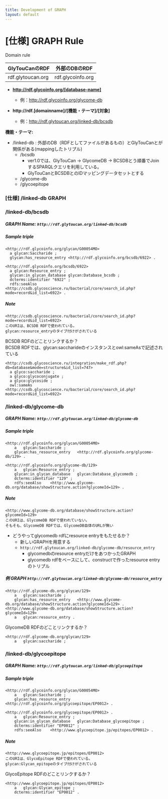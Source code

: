 ```yaml
---
title: Development of GRAPH
layout: default
---
```


# [仕様] GRAPH Rule


Domain rule  

| GlyTouCanのRDF  | 外部のDBのRDF |  
|-------------------|---------------|
| rdf.glytoucan.org | rdf.glycoinfo.org |

* __http://rdf.glycoinfo.org/[database-name]__
	* 例：http://rdf.glycoinfo.org/glycome-db

* __http://rdf.[domainname]/[機能・テーマ]/[対象]__
	* 例：http://rdf.glytoucan.org/linked-db/bcsdb




__機能・テーマ:__ 

* /linked-db : 外部のDB（RDFとしてファイルがあるもの）とGlyTouCanとが関係がある(mappingしたトリプル)
	* /bcsdb  
		* ver1.0では、GlyTouCan → GlycomeDB → BCSDBとう順番でJoinするSPARQLクエリを利用している。
		* GlyTouCanとBCSDBとのIDマッピングデータセットとする
	* /glycome-db
	* /glycoepitope






### [仕様] /linked-db GRAPH   



### /linked-db/bcsdb

##### GRAPH Name: `http://rdf.glytoucan.org/linked-db/bcsdb`

##### Sample triple

```
<http://rdf.glycoinfo.org/glycan/G00054MO>
  a glycan:Saccharide ;
  glycan:has_resource_entry <http://rdf.glycoinfo.org/bcsdb/6922> .

<http://rdf.glycoinfo.org/bcsdb/6922> 
  a glycan:Resource_entry ;
  glycan:in_glycan_database glycan:Database_bcsdb ;
  dcterms:identifier "6922" ;
  rdfs:seeAlso  <http://csdb.glycoscience.ru/bacterial/core/search_id.php?mode=record&id_list=6922> .
```


##### Note

```
<http://csdb.glycoscience.ru/bacterial/core/search_id.php?mode=record&id_list=6922>
このURIは、BCSDB RDFで使われている。
glycan:resource_entryのタイプ付けがされている
```


BCSDB RDFのどことリンクするか？  
BCSDB RDFでは、glycan:saccharideのインスタンスとowl:sameAsで記述されている

```
<http://csdb.glycoscience.ru/integration/make_rdf.php?db=database&mode=structure&id_list=747>
  a glyco:saccharide ;
  a glyco:glycoconjugate ;
  a glyco:glycoside ;
  owl:sameAs <http://csdb.glycoscience.ru/bacterial/core/search_id.php?mode=record&id_list=6922> 
```





### /linked-db/glycome-db

##### GRAPH Name: `http://rdf.glytoucan.org/linked-db/glycome-db`

##### Sample triple

```
<http://rdf.glycoinfo.org/glycan/G00054MO>
    a   glycan:Saccharide ;
    glycan:has_resource_entry   <http://rdf.glycoinfo.org/glycome-db/129> .

<http://rdf.glycoinfo.org/glycome-db/129> 
    a   glycan:Resource_entry ;
    glycan:in_glycan_database   glycan:Database_glycomedb ;
    dcterms:identifier "129" ;
    rdfs:seeAlso    <http://www.glycome-db.org/database/showStructure.action?glycomeId=129> .
```


##### Note

```
<http://www.glycome-db.org/database/showStructure.action?glycomeId=129>
このURIは、GlycomeDB RDFで使われていない。
そもそも、GlycomeDB RDFでは、GlycomeDB自体のURLが無い
```

* どうやってglycomedb rdfにresource entryをもたせるか？
	* 新しいGRAPHを用意する
	* `http://rdf.glytoucan.org/linked-db/glycome-db/resource_entry`
		* glycomedbのresource entryだけをあつかったGRAPH
		* glycomedb rdfをベースにして、constructで作ったresource entryのトリプル

##### 例 GRAPH `http://rdf.glytoucan.org/linked-db/glycome-db/resource_entry`

```
<http://rdf.glycome-db.org/glycan/129> 
    a   glycan:saccharide ;
    glycan:has_resource_entry   <http://www.glycome-db.org/database/showStructure.action?glycomeId=129> .
<http://www.glycome-db.org/database/showStructure.action?glycomeId=129> 
    a   glycan:resource_entry .
```


GlycomeDB RDFのどことリンクするか？

```
<http://rdf.glycome-db.org/glycan/129> 
    a   glycan:saccharide ;
```




### /linked-db/glycoepitope

##### GRAPH Name: `http://rdf.glytoucan.org/linked-db/glycoepitope`

##### Sample triple

```
<http://rdf.glycoinfo.org/glycan/G00054MO>
    a   glycan:Saccharide ;
    glycan:has_resource_entry   <http://rdf.glycoinfo.org/glycoepitope/EP0012> .

<http://rdf.glycoinfo.org/glycoepitope/EP0012> .
    a   glycan:Resource_entry ;
    glycan:in_glycan_database   glycan:Database_glycoepitope ;
    dcterms:identifier "EP0012" ;
    rdfs:seeAlso    <http://www.glycoepitope.jp/epitopes/EP0012> .
```


##### Note

```
<http://www.glycoepitope.jp/epitopes/EP0012>
このURIは、GlycoEpitope RDFで使われている。
glycan:Glycan_epitopeのタイプ付けがされている
```

GlycoEpitope RDFのどことリンクするか？

```
<http://www.glycoepitope.jp/epitopes/EP0012>
    a   glycan:Glycan_epitope ;
    dcterms:identifier "EP0012" .
```


